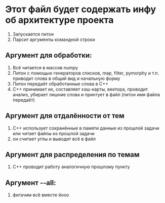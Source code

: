 
# Этот файл будет содержать инфу об архитектуре проекта 

1. Запускается питон
2. Парсит аргументы командной строки
## Аргумент для обработки: 
1. Всё читается в массив numpy
2. Питон с помощью генераторов списков, map, filter, pymorphy и т.п. приводит слова в общий вид и начальную форму 
3. Питон передаёт обработанные слова в С++
4. C++ принимает их, составляет хэш-карты, вектора, проводит анализ, убирает лишние слова и принтует в файл (питон имя файла передаёт)
## Аргумент для отдалённости от тем
1. С++ использует сохранённые в памяти данные из прошлой задачи или читает файлы из прошлой задачи
2. он считает углы и выводит всё в файл
## Аргумент для распределения по темам
1. C++ проводит работу аналогичную прошлому пункту
## Аргумент --all: 
1. фигачим всё вместе йооо
